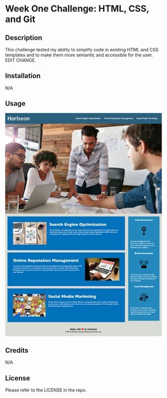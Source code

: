 # Week One Challenge: HTML, CSS, and Git

## Description

This challenge tested my ability to simplify code in existing HTML and CSS templates and to make them more semantic and accessible for the user. EDIT CHANGE.

## Installation

N/A

## Usage

![Horiseon website screenshot](./assets/images/horiseon-screenshot.png)

## Credits

N/A

## License

Please refer to the LICENSE in the repo.

